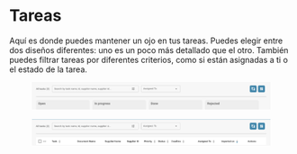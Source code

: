 # Tareas

Aquí es donde puedes mantener un ojo en tus tareas. Puedes elegir entre dos diseños diferentes: uno es un poco más detallado que el otro. También puedes filtrar tareas por diferentes criterios, como si están asignadas a ti o el estado de la tarea.

<figure><img src="../../.gitbook/assets/tasks1.png" alt=""><figcaption></figcaption></figure>

<figure><img src="../../.gitbook/assets/tasks2.png" alt=""><figcaption></figcaption></figure>
